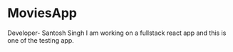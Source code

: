 # MoviesApp 
Developer- Santosh Singh 
I am working on a fullstack react app and this is one of the testing app.
